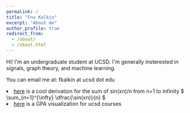 ```yaml
---
permalink: /
title: "Fnu Kalkin"
excerpt: "About me"
author_profile: true
redirect_from: 
  - /about/
  - /about.html
---
```


Hi! I'm an undergraduate student at UCSD. I'm generally insterested in signals, graph theory, and machine learning.

You can email me at: fkalkin at ucsd dot edu

<li>
<a href='files/sum.pdf' target="_blank">here</a> is a cool derivation for  the sum of sin(xn)/n from n=1 to infinity $ \sum_{n=1}^{\infty} \dfrac{\sin(xn)}{n} $
</li>

<li>
<a href='https://vcapes.github.io' target="_blank">here</a> is a GPA visualization for ucsd courses
</li>